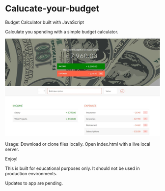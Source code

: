 # Calucate-your-budget
Budget Calculator built with JavaScript

Calculate you spending with a simple budget calculator.

![Calculate Your Budget](/imgs/calculatebudget.JPG)

Usage:
Download or clone files locally. Open index.html with a live local server.

Enjoy!

This is built for educational purposes only. It should not be used in production environments.

Updates to app are pending.

